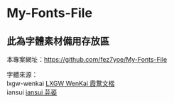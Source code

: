 # My-Fonts-File
## 此為字體素材備用存放區
本專案網址：https://github.com/fez7yoe/My-Fonts-File

字體來源：<br>
lxgw-wenkai [LXGW WenKai 霞鹜文楷](https://github.com/lxgw/LxgwWenKai)<br>
iansui [iansui 芫荽](https://github.com/ButTaiwan/iansui)
